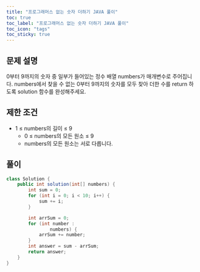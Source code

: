 ```yaml
---
title: "프로그래머스 없는 숫자 더하기 JAVA 풀이"
toc: true
toc_label: "프로그래머스 없는 숫자 더하기 JAVA 풀이"
toc_icon: "tags"
toc_sticky: true
---
```

## 문제 설명
0부터 9까지의 숫자 중 일부가 들어있는 정수 배열 numbers가 매개변수로 주어집니다. numbers에서 찾을 수 없는 0부터 9까지의 숫자를 모두 찾아 더한 수를 return 하도록 solution 함수를 완성해주세요.

## 제한 조건
- 1 ≤ numbers의 길이 ≤ 9
  - 0 ≤ numbers의 모든 원소 ≤ 9
  - numbers의 모든 원소는 서로 다릅니다.


## 풀이
```java
class Solution {
    public int solution(int[] numbers) {
        int sum = 0;
        for (int i = 0; i < 10; i++) {
            sum += i;
        }

        int arrSum = 0;
        for (int number :
                numbers) {
            arrSum += number;
        }
        int answer = sum - arrSum;
        return answer;
    }
}
```
